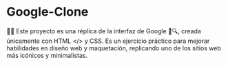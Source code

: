 # Google-Clone
👨‍💻 Este proyecto es una réplica de la interfaz de Google 🔗🔍, creada únicamente con HTML </> y CSS. 
Es un ejercicio práctico para mejorar habilidades en diseño web y maquetación, replicando uno de los sitios web más icónicos y minimalistas.

